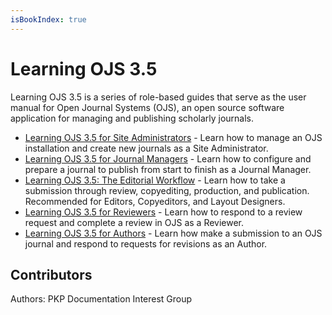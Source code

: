 ```yaml
---
isBookIndex: true
---
```


# Learning OJS 3.5

Learning OJS 3.5 is a series of role-based guides that serve as the user manual for Open Journal Systems (OJS), an open source software application for managing and publishing scholarly journals. 

* [Learning OJS 3.5 for Site Administrators](../../site-admin/) - Learn how to manage an OJS installation and create new journals as a Site Administrator.
* [Learning OJS 3.5 for Journal Managers](../../journal-managers/) - Learn how to configure and prepare a journal to publish from start to finish as a Journal Manager. 
* [Learning OJS 3.5: The Editorial Workflow](../../editorial-workflow/) - Learn how to take a submission through review, copyediting, production, and publication. Recommended for Editors, Copyeditors, and Layout Designers.
* [Learning OJS 3.5 for Reviewers](../../reviewer/) - Learn how to respond to a review request and complete a review in OJS as a Reviewer.
* [Learning OJS 3.5 for Authors](../../author/) - Learn how make a submission to an OJS journal and respond to requests for revisions as an Author.

## Contributors

Authors: PKP Documentation Interest Group
